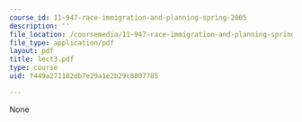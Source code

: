 ```yaml
---
course_id: 11-947-race-immigration-and-planning-spring-2005
description: ''
file_location: /coursemedia/11-947-race-immigration-and-planning-spring-2005/f449a271182db7e29a1e2b29c8807785_lect3.pdf
file_type: application/pdf
layout: pdf
title: lect3.pdf
type: course
uid: f449a271182db7e29a1e2b29c8807785

---
```

None